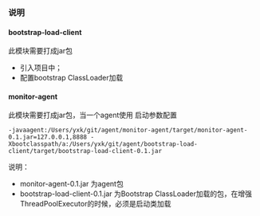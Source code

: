 ### 说明
#### bootstrap-load-client 
此模块需要打成jar包
- 引入项目中；
- 配置bootstrap ClassLoader加载

#### monitor-agent 
此模块需要打成jar包，当一个agent使用
启动参数配置
```
-javaagent:/Users/yxk/git/agent/monitor-agent/target/monitor-agent-0.1.jar=127.0.0.1,8888 -Xbootclasspath/a:/Users/yxk/git/agent/bootstrap-load-client/target/bootstrap-load-client-0.1.jar
```
说明：
- monitor-agent-0.1.jar 为agent包
- bootstrap-load-client-0.1.jar  为Bootstrap ClassLoader加载的包，在增强ThreadPoolExecutor的时候，必须是启动类加载